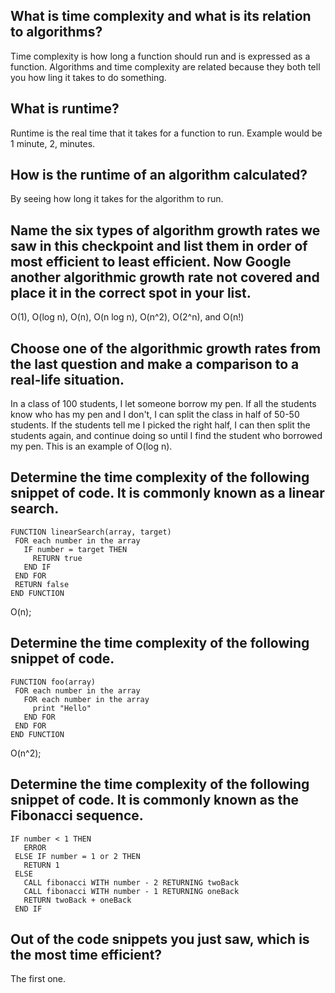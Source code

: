 ## What is time complexity and what is its relation to algorithms?

Time complexity is how long a function should run and is expressed as a function.
Algorithms and time complexity are related because they both tell you how ling
it takes to do something.  

## What is runtime?

Runtime is the real time that it takes for a function to run. Example would be
1 minute, 2, minutes.

## How is the runtime of an algorithm calculated?

By seeing how long it takes for the algorithm to run.

## Name the six types of algorithm growth rates we saw in this checkpoint and list them in order of most efficient to least efficient. Now Google another algorithmic growth rate not covered and place it in the correct spot in your list.

O(1), O(log n), O(n),  O(n log n), O(n^2), O(2^n), and O(n!)

## Choose one of the algorithmic growth rates from the last question and make a comparison to a real-life situation.

In a class of 100 students, I let someone borrow my pen. If all the students know who has my pen and I don't, I can split the class in half of 50-50 students. If the students tell me I picked the right half, I can then split the students again, and continue doing so until I find the student who borrowed my pen. This is an example of O(log n).

## Determine the time complexity of the following snippet of code. It is commonly known as a linear search.

```
FUNCTION linearSearch(array, target)
 FOR each number in the array
   IF number = target THEN
     RETURN true
   END IF
 END FOR
 RETURN false
END FUNCTION
```
O(n);

## Determine the time complexity of the following snippet of code.

```
FUNCTION foo(array)
 FOR each number in the array
   FOR each number in the array
     print "Hello"
   END FOR
 END FOR
END FUNCTION
```
O(n^2);

## Determine the time complexity of the following snippet of code. It is commonly known as the Fibonacci sequence. 

```
IF number < 1 THEN
   ERROR
 ELSE IF number = 1 or 2 THEN
   RETURN 1
 ELSE
   CALL fibonacci WITH number - 2 RETURNING twoBack
   CALL fibonacci WITH number - 1 RETURNING oneBack
   RETURN twoBack + oneBack
 END IF
```

## Out of the code snippets you just saw, which is the most time efficient?
The first one.
